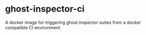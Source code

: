 # ghost-inspector-ci
A docker image for triggering ghost inspector suites from a docker compatible CI environment.
